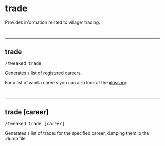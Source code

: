 # trade

Provides information related to villager trading.

<br>

---
## trade

<pre>/tweaked trade</pre>

Generates a list of registered careers.

For a list of vanilla careers you can also look at the [glossary](/glossary/villagers/).

<br>

---
## trade [career]

<pre>/tweaked trade [career]</pre>

Generates a list of trades for the specified career, dumping them to the .dump file
